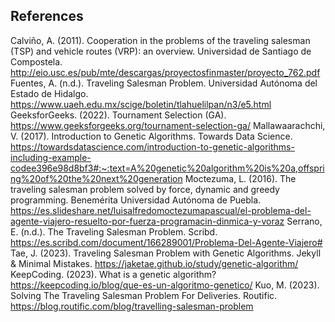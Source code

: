 ## References
Calviño, A. (2011). Cooperation in the problems of the traveling salesman (TSP) and vehicle routes (VRP): an overview. Universidad de Santiago de Compostela. http://eio.usc.es/pub/mte/descargas/proyectosfinmaster/proyecto_762.pdf 
Fuentes, A. (n.d.). Traveling Salesman Problem. Universidad Autónoma del Estado de Hidalgo. https://www.uaeh.edu.mx/scige/boletin/tlahuelilpan/n3/e5.html 
GeeksforGeeks. (2022). Tournament Selection (GA). https://www.geeksforgeeks.org/tournament-selection-ga/ 
Mallawaarachchi, V. (2017). Introduction to Genetic Algorithms.  Towards Data Science. https://towardsdatascience.com/introduction-to-genetic-algorithms-including-example-codee396e98d8bf3#:~:text=A%20genetic%20algorithm%20is%20a,offspring%20of%20the%20next%20generation
Moctezuma, L. (2016). The traveling salesman problem solved by force, dynamic and greedy programming. Benemérita Universidad Autónoma de Puebla. https://es.slideshare.net/luisalfredomoctezumapascual/el-problema-del-agente-viajero-resuelto-por-fuerza-programacin-dinmica-y-voraz 
Serrano, E. (n.d.). The Traveling Salesman Problem. Scribd. https://es.scribd.com/document/166289001/Problema-Del-Agente-Viajero#
Tae, J. (2023). Traveling Salesman Problem with Genetic Algorithms. Jekyll & Minimal Mistakes. https://jaketae.github.io/study/genetic-algorithm/ 
KeepCoding. (2023). What is a genetic algorithm? https://keepcoding.io/blog/que-es-un-algoritmo-genetico/ 
Kuo, M. (2023). Solving The Traveling Salesman Problem For Deliveries. Routific. https://blog.routific.com/blog/travelling-salesman-problem 
